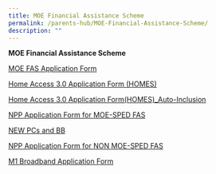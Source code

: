 ```yaml
---
title: MOE Financial Assistance Scheme
permalink: /parents-hub/MOE-Financial-Assistance-Scheme/
description: ""
---
```

**MOE Financial Assistance Scheme**

[MOE FAS Application Form](/files/Parents'%20Hub/MOE%20FAS%20Scheme/MOE-FAS-Application-Form-2023.pdf)

[Home Access 3.0 Application Form (HOMES)](/files/Parents'%20Hub/MOE%20FAS%20Scheme/HA-30-App-Form-v20-HOMES_FINAL-5-Apr.pdf)

[Home Access 3.0 Application Form(HOMES)\_Auto-Inclusion](/files/Parents'%20Hub/MOE%20FAS%20Scheme/HA-30-App-Form-v20-HOMES_AutoInclude-5-Apr-21.pdf)

[NPP Application Form for MOE-SPED FAS](/files/Parents'%20Hub/MOE%20FAS%20Scheme/NPP-Application-Form-for-MOE-SPED-FAS.pdf)

[NEW PCs and BB](/files/Parents'%20Hub/MOE%20FAS%20Scheme/NEW-PCs-and-BB_9Jul21.pdf)

[NPP Application Form for NON MOE-SPED FAS](/files/Parents'%20Hub/MOE%20FAS%20Scheme/NPP-Application-Form-for-NON-MOE-SPED-FAS.pdf)

[M1 Broadband Application Form](/files/Parents'%20Hub/MOE%20FAS%20Scheme/NEU_PC_Plus_IMDA_FBB_service_application_form(9Apr2020).pdf)